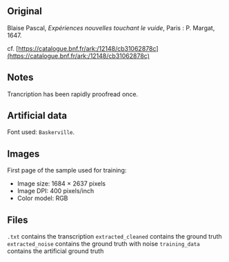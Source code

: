 ## Original
Blaise Pascal, _Expériences nouvelles touchant le vuide_,
Paris : P. Margat, 1647.

cf. [https://catalogue.bnf.fr/ark:/12148/cb31062878c](https://catalogue.bnf.fr/ark:/12148/cb31062878c)

## Notes
Trancription has been rapidly proofread once.

## Artificial data
Font used: `Baskerville`.

## Images

First page of the sample used for training:
- Image size: 1684 × 2637 pixels
- Image DPI: 400 pixels/inch
- Color model: RGB

## Files

```.txt``` contains the transcription
```extracted_cleaned``` contains the ground truth
```extracted_noise``` contains the ground truth with noise
```training_data``` contains the artificial ground truth
